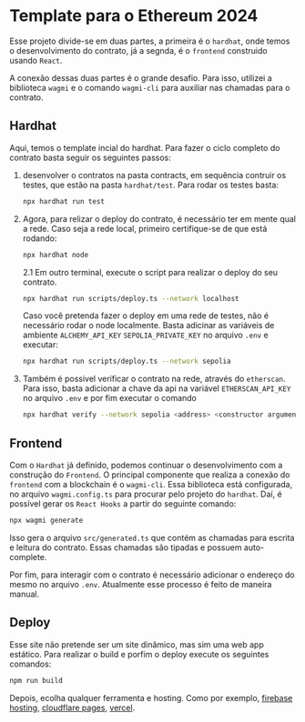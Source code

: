# Template para o Ethereum 2024

Esse projeto divide-se em duas partes, a primeira é o `hardhat`, onde temos o desenvolvimento do contrato, já a segnda, é o `frontend` construido usando `React`.

A conexão dessas duas partes é o grande desafio. Para isso, utilizei a biblioteca `wagmi` e o comando `wagmi-cli` para auxiliar nas chamadas para o contrato.

## Hardhat

Aqui, temos o template incial do hardhat. Para fazer o ciclo completo do contrato basta seguir os seguintes passos:

1. desenvolver o contratos na pasta contracts, em sequência contruir os testes, que estão na pasta `hardhat/test`. Para rodar os testes basta:

   ```bash
   npx hardhat run test
   ```

2. Agora, para relizar o deploy do contrato, é necessário ter em mente qual a rede. Caso seja a rede local, primeiro certifique-se de que está rodando:

   ```bash
   npx hardhat node
   ```

   2.1 Em outro terminal, execute o script para realizar o deploy do seu contrato.

   ```bash
   npx hardhat run scripts/deploy.ts --network localhost
   ```

   Caso você pretenda fazer o deploy em uma rede de testes, não é necessário rodar o node localmente. Basta adicinar as variáveis de ambiente `ALCHEMY_API_KEY` `SEPOLIA_PRIVATE_KEY` no arquivo `.env` e executar:

   ```bash
   npx hardhat run scripts/deploy.ts --network sepolia
   ```

3. Também é possivel verificar o contrato na rede, através do `etherscan`. Para isso, basta adicionar a chave da api na variável `ETHERSCAN_API_KEY` no arquivo `.env` e por fim executar o comando

   ```bash
   npx hardhat verify --network sepolia <address> <constructor arguments>

   ```

## Frontend

Com o `Hardhat` já definido, podemos continuar o desenvolvimento com a construção do `Frontend`. O principal componente que realiza a conexão do `frontend` com a blockchain é o `wagmi-cli`. Essa biblioteca está configurada, no arquivo `wagmi.config.ts` para procurar pelo projeto do `hardhat`. Daí, é possível gerar os `React Hooks` a partir do seguinte comando:

```bash
npx wagmi generate
```

Isso gera o arquivo `src/generated.ts` que contém as chamadas para escrita e leitura do contrato. Essas chamadas são tipadas e possuem auto-complete.

Por fim, para interagir com o contrato é necessário adicionar o endereço do mesmo no arquivo `.env`. Atualmente esse processo é feito de maneira manual.

## Deploy

Esse site não pretende ser um site dinâmico, mas sim uma web app estático. Para realizar o build e porfim o deploy execute os seguintes comandos:

```bash
npm run build
```

Depois, ecolha qualquer ferramenta e hosting. Como por exemplo, [firebase hosting](https://firebase.google.com/docs/hosting), [cloudflare pages](https://pages.cloudflare.com/), [vercel](https://vercel.com).
